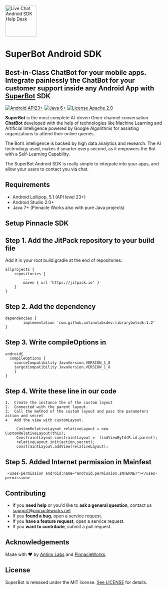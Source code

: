 <p align="left">
<a href="https://pinnacle.works">
  <img src="https://pinnacle.works/site/wp-content/uploads/revslider/home-w/superbots-1.png" height="100" alt="Live Chat Android SDK Help Desk"></a>
</p>
<h1>SuperBot Android SDK</h1>
<h2> Best-in-Class ChatBot for your mobile apps. Integrate painlessly the ChatBot for your customer support inside any Android App with <a href="https://pinnacle.works/solutions/superbot/">SuperBot</a> SDK </h2>

  [![Android API23+](https://img.shields.io/badge/Android-API_23+-green.svg)]()
  [![Java 6+](https://img.shields.io/badge/Java-6+-red.svg)]()
  [![License Apache 2.0](https://img.shields.io/badge/license-Apache%20License%202.0-red.svg)]()

**SuperBot** is the most complete AI-driven Omni-channel conversation **ChatBot** developed with the help of technologies like Machine Learning and Artificial Intelligence powered by Google Algorithms for assisting organizations to attend their online queries.

The Bot’s intelligence is backed by high data analytics and research. The AI technology used, makes it smarter every second, as it empowers the Bot with a Self-Learning Capability.

The SuperBot Android SDK is really simple to integrate into your apps, and allow your users to contact you via chat.

## Requirements

- Android Lollipop, 5.1 (API level 23+)
- Android Studio 2.0+
- Java 7+
(Pinnacle Works also with pure Java projects)
## Setup Pinnacle SDK

## Step 1. Add the JitPack repository to your build file
Add it in your root build.gradle at the end of repositories:

	allprojects {
		repositories {
			...
			maven { url 'https://jitpack.io' }
		}
	}

## Step 2. Add the dependency

	dependencies {
	        implementation 'com.github.antinolabsdev:librarybotsdk:1.2'
	}
  
## Step 3. Write compileOptions in

	android{
	  compileOptions {
		sourceCompatibility JavaVersion.VERSION_1_8
		targetCompatibility JavaVersion.VERSION_1_8
	    }
	}
	
## Step 4. Write these line in our code 
	
	1.  Create the instance the of the custom layout
	2.  Connected with the parent layout.
	3.  Call the method of the custom layout and pass the parameters action and secret
	4   Add the view with customLayout.
	
	     CustomRelativeLayout relativeLayout = new CustomRelativeLayout(this);
	     ConstraintLayout constraintLayout =  findViewById(R.id.parent);
	     relativeLayout.init(action,secret);
	     constraintLayout.addView(relativeLayout);

## Step 5. Added Internet permission in Mainfest

	 <uses-permission android:name="android.permission.INTERNET"></uses-permission>
	 
## Contributing

- If you **need help** or you'd like to **ask a general question**, contact us support@pinnacleworks.net
- If you **found a bug**, open a service request.
- If you **have a feature request**, open a service request.
- If you **want to contribute**, submit a pull request.

## Acknowledgements

Made with ❤️ by [Antino Labs](https://www.antino.io/) and [PinnacleWorks](https://pinnacle.works/).

## License
SuperBot is released under the MIT license. [See LICENSE](https://github.com/pinnacle-works/SuperBot-SDK-for-Android/blob/master/LICENSE) for details.

